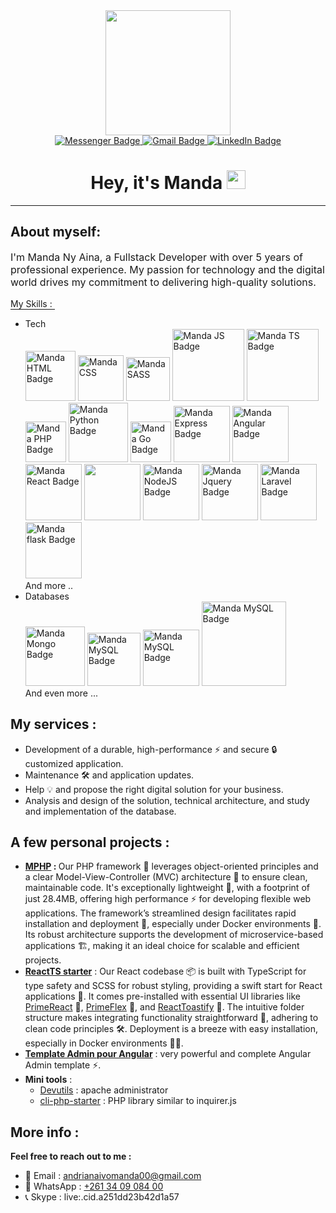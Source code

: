 <div id="badges" align="center">
    <div id="header" align="center">
        <img src="https://media.giphy.com/media/YuKbGGIYMXemhnub3q/giphy.gif"  width="200"/>
    </div>
    <a href="https://www.messenger.com/t/100007329578338" target="_black">
        <img src="https://img.shields.io/badge/Messenger-00B2FF?style=for-the-badge&logo=messenger&logoColor=white" alt="Messenger Badge"/>
    </a>
    <a href="mailto:andrianaivomanda00@gmail.com">
        <img src="https://img.shields.io/badge/Gmail-D14836?style=for-the-badge&logo=gmail&logoColor=white" alt="Gmail Badge"/>
    </a>
    <a href="https://www.linkedin.com/in/manda-ny-aina-andrianaivo-009988187/" target="_black">
        <img src="https://img.shields.io/badge/LinkedIn-blue?style=for-the-badge&logo=linkedin&logoColor=white" alt="LinkedIn Badge"/>
    </a>
    <h1>
        Hey, it's Manda
        <img src="https://media.giphy.com/media/hvRJCLFzcasrR4ia7z/giphy.gif" width="30px"/>
    </h1>
</div>
<hr/>
<div>
    <h2>About myself: </h2>
    <p style="font-size:16px">I'm Manda Ny Aina, a Fullstack Developer with over 5 years of professional experience. My passion for technology and the digital world drives my commitment to delivering high-quality solutions. </p>
    <p style="border-bottom: 1px solid;width: 71px">My Skills :</p>
    <ul>
        <li>Tech <br />
            <img src="https://img.shields.io/badge/HTML5-E34F26?style=for-the-badge&logo=html5&logoColor=white" alt="Manda HTML Badge" width="80"/>
            <img src="https://img.shields.io/badge/CSS3-1572B6?style=for-the-badge&logo=css3&logoColor=white" alt="Manda CSS" width="73"/>
            <img src="https://img.shields.io/badge/Sass-CC6699?style=for-the-badge&logo=sass&logoColor=white" alt="Manda SASS" width="70"/>
            <img src="https://img.shields.io/badge/JavaScript-F7DF1E?style=for-the-badge&logo=javascript&logoColor=black" alt="Manda JS Badge" width="115"/> 
            <img src="https://img.shields.io/badge/TypeScript-007ACC?style=for-the-badge&logo=typescript&logoColor=white" alt="Manda TS Badge" width="115"/> 
            <img src="https://img.shields.io/badge/PHP-777BB4?style=for-the-badge&logo=php&logoColor=white" alt="Manda PHP Badge" width="65"/> 
            <img src="https://img.shields.io/badge/Python-14354C?style=for-the-badge&logo=python&logoColor=white" alt="Manda Python Badge" width="95"/>
            <img src="https://img.shields.io/badge/Go-14354C?style=for-the-badge&logo=go&logoColor=white" alt="Manda Go Badge" width="65"/>
            <img src="https://img.shields.io/badge/Express.js-404D59?style=for-the-badge" alt="Manda Express Badge" width="90"/>
            <img src="https://img.shields.io/badge/Angular-DD0031?style=for-the-badge&logo=angular&logoColor=white" alt="Manda Angular Badge" width="90"/>
            <img src="https://img.shields.io/badge/React-20232A?style=for-the-badge&logo=react&logoColor=61DAFB" alt="Manda React Badge" width="90"/>
            <img src="https://img.shields.io/badge/Redux-593D88?style=for-the-badge&logo=redux&logoColor=white" width="90"/>
            <img src="https://img.shields.io/badge/Node.js-43853D?style=for-the-badge&logo=node.js&logoColor=white" alt="Manda NodeJS Badge" width="90"/>
            <img src="https://img.shields.io/badge/jQuery-0769AD?style=for-the-badge&logo=jquery&logoColor=white" alt="Manda Jquery Badge" width="90"/>
            <img src="https://img.shields.io/badge/Laravel-FF2D20?style=for-the-badge&logo=laravel&logoColor=white" alt="Manda Laravel Badge" width="90"/>
            <img src="https://img.shields.io/badge/Flask-000000?style=for-the-badge&logo=flask&logoColor=white" alt="Manda flask Badge" width="90"/>
            <br/>
            And more ..
        </li>
        <li>
            Databases <br /> 
            <img src="https://img.shields.io/badge/MongoDB-4EA94B?style=for-the-badge&logo=mongodb&logoColor=white" alt="Manda Mongo Badge" width="95"/>
            <img src="https://img.shields.io/badge/SQLite-07405E?style=for-the-badge&logo=sqlite&logoColor=white" alt="Manda MySQL Badge" width="85"/>
            <img src="https://img.shields.io/badge/MySQL-00000F?style=for-the-badge&logo=mysql&logoColor=white" alt="Manda MySQL Badge" width="90"/>
            <img src="https://img.shields.io/badge/PostgreSQL-316192?style=for-the-badge&logo=postgresql&logoColor=white" alt="Manda MySQL Badge" width="135"/>
            <br />
            And even more ...
        </li>
    </ul>
    <h2>My services : </h2>
    <ul>
        <li>
            Development of a durable, high-performance ⚡ and secure 🔒 customized application.
        </li>
        <li>
            Maintenance 🛠️ and application updates.
        </li>
        <li>
            Help 💡 and propose the right digital solution for your business.
        </li>
        <li>
            Analysis and design of the solution, technical architecture, and study and implementation of the database.
        </li>
    </ul>
    <h2>A few personal projects : </h2>
    <ul>
        <li>
            <b><a href="https://github.com/MandaNyAina/mphp">MPHP</a> : </b> Our PHP framework 🚀 leverages object-oriented principles and a clear Model-View-Controller (MVC) architecture 🧩 to ensure clean, maintainable code. It's exceptionally lightweight 🌟, with a footprint of just 28.4MB, offering high performance ⚡ for developing flexible web applications. The framework’s streamlined design facilitates rapid installation and deployment 🚀, especially under Docker environments 🐳. Its robust architecture supports the development of microservice-based applications 🏗️, making it an ideal choice for scalable and efficient projects.
        </li>
        <li>
            <b><a href="https://www.npmjs.com/package/@mandanyaina/reactts-starter" target="_blank">ReactTS starter</a></b> : Our React codebase 📦 is built with TypeScript for type safety and SCSS for robust styling, providing a swift start for React applications 🚀. It comes pre-installed with essential UI libraries like 
             <a href="https://www.primefaces.org/primereact">PrimeReact</a> 🎨, 
             <a href="https://www.primefaces.org/primeflex">PrimeFlex</a> 📏, and 
             <a href="https://www.npmjs.com/package/react-toastify">ReactToastify</a> 🔔. 
            The intuitive folder structure makes integrating functionality straightforward 🧩, adhering to clean code principles 🛠️. Deployment is a breeze with easy installation, especially in Docker environments 🐳😄.
        </li>
        <li>
            <b><a href="https://github.com/MandaNyAina/Admin-angular-template">Template Admin pour Angular</a></b> : very powerful and complete Angular Admin template ⚡. 
        </li>
         <li>
            <b>Mini tools</b> :
            <ul>
                <li><a href="https://github.com/MandaNyAina/Devutils">Devutils</a> : apache administrator</li>
                <li><a href="https://github.com/MandaNyAina/cli-php-starter">cli-php-starter</a> : PHP library similar to inquirer.js</li>
            </ul> 
        </li>
    </ul>
    <h2>More info : </h2>
    <b>Feel free to reach out to me :</b>
    <ul>
        <li> 📧 Email : <a href="mailto:andrianaivomanda00@gmail.com">andrianaivomanda00@gmail.com</a> </li>
        <li> 📱 WhatsApp : <a href="https://wa.me/261340908400">+261 34 09 084 00</a> </li>
        <li> 📞 Skype : live:.cid.a251dd23b42d1a57 </li>
    </ul>
</div>
